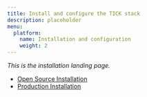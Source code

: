 ```yaml
---
title: Install and configure the TICK stack
description: placeholder
menu:
  platform:
    name: Installation and configuration
    weight: 2
---
```


_This is the installation landing page._

- [Open Source Installation](/platform/installation/oss-install)
- [Production Installation](/platform/installation/production-install)
